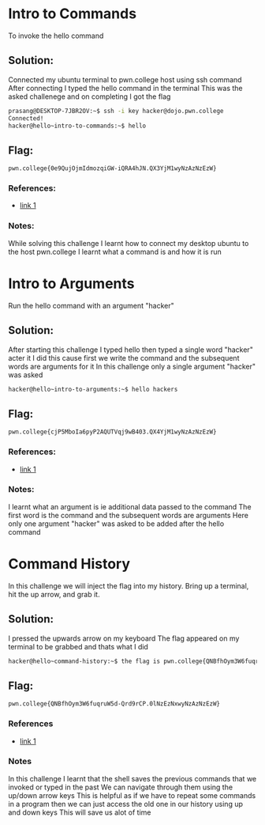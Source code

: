 # Intro to Commands

To invoke the hello command

## Solution:

Connected my ubuntu terminal to pwn.college host using ssh command
After connecting I typed the hello command in the terminal 
This was the asked challenege and on completing I got the flag


```sh
prasang@DESKTOP-7JBR2OV:~$ ssh -i key hacker@dojo.pwn.college
Connected!
hacker@hello~intro-to-commands:~$ hello
```

## Flag:
```
pwn.college{0e9QujOjmIdmozqiGW-iQRA4hJN.QX3YjM1wyNzAzNzEzW}
```
### References:
- [link 1](https://pwn.college/linux-luminarium/hello/)

### Notes:
While solving this challenge I learnt how to connect my desktop ubuntu to the host pwn.college
I learnt what a command is and how it is run



# Intro to Arguments

Run the hello command with an argument "hacker"

## Solution:
After starting this challenge
I typed hello then typed a single word "hacker" acter it
I did this cause first we write the command and the subsequent words are arguments for it
In this challenge only a single argument "hacker" was asked

```sh
hacker@hello~intro-to-arguments:~$ hello hackers
```

## Flag:
```
pwn.college{cjP5MboIa6pyP2AQUTVqj9wB403.QX4YjM1wyNzAzNzEzW}
```
### References:
- [link 1](https://pwn.college/linux-luminarium/hello/)

### Notes:
I learnt what an argument is ie additional data passed to the command
The first word is the command and the subsequent words are arguments
Here only one argument "hacker" was asked to be added after the hello command



# Command History

In this challenge we will  inject the flag into my history. 
Bring up a terminal, hit the up arrow, and grab it.

## Solution:

I pressed the upwards arrow on my keyboard
The flag appeared on my terminal to be grabbed and thats what I did

```sh
hacker@hello~command-history:~$ the flag is pwn.college{QNBfhOym3W6fuqruW5d-Qrd9rCP.0lNzEzNxwyNzAzNzEzW}
```

## Flag:
```
pwn.college{QNBfhOym3W6fuqruW5d-Qrd9rCP.0lNzEzNxwyNzAzNzEzW}
```

### References
- [link 1](https://pwn.college/linux-luminarium/hello/)

### Notes

In this challenge I learnt that the shell saves the previous commands that we invoked or typed in the past
We can navigate through them using the up/down arrow keys
This is helpful as if we have to repeat some commands in a program then we can just access the old one in our history using up and down keys
This will save us alot of time

  


